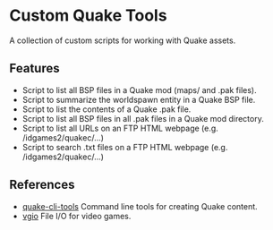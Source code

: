 # Custom Quake Tools

A collection of custom scripts for working with Quake assets.

## Features

* Script to list all BSP files in a Quake mod (maps/ and .pak files).
* Script to summarize the worldspawn entity in a Quake BSP file.
* Script to list the contents of a Quake .pak file.
* Script to list all BSP files in all .pak files in a Quake mod directory.
* Script to list all URLs on an FTP HTML webpage (e.g. /idgames2/quakec/...)
* Script to search .txt files on a FTP HTML webpage (e.g. /idgames2/quakec/...)

## References

* [quake-cli-tools](https://github.com/joshuaskelly/quake-cli-tools/) Command line tools for creating Quake content.
* [vgio](https://github.com/joshuaskelly/vgio/) File I/O for video games.

